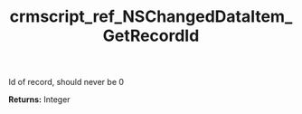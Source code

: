 ﻿---
title: crmscript_ref_NSChangedDataItem_GetRecordId
description: Integer NSChangedDataItem.GetRecordId()
intellisense: NSChangedDataItem.GetRecordId
keywords: NSChangedDataItem, GetRecordId
so.topic: reference
---

Id of record, should never be 0

**Returns:** Integer


